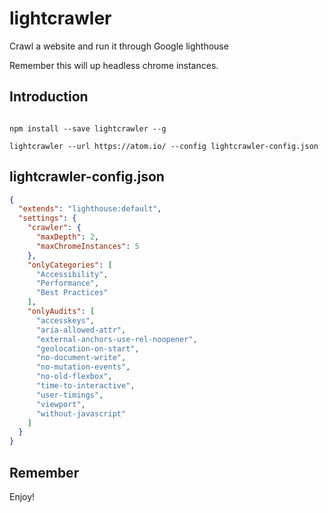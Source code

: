 # lightcrawler
Crawl a website and run it through Google lighthouse

Remember this will up headless chrome instances.


## Introduction
```node

npm install --save lightcrawler --g

lightcrawler --url https://atom.io/ --config lightcrawler-config.json

```


## lightcrawler-config.json

```json
{
  "extends": "lighthouse:default",
  "settings": {
    "crawler": {
      "maxDepth": 2,
      "maxChromeInstances": 5
    },
    "onlyCategories": [
      "Accessibility",
      "Performance",
      "Best Practices"
    ],
    "onlyAudits": [
      "accesskeys",
      "aria-allowed-attr",
      "external-anchors-use-rel-noopener",
      "geolocation-on-start",
      "no-document-write",
      "no-mutation-events",
      "no-old-flexbox",
      "time-to-interactive",
      "user-timings",
      "viewport",
      "without-javascript"
    ]
  }
}
```

## Remember

Enjoy!
